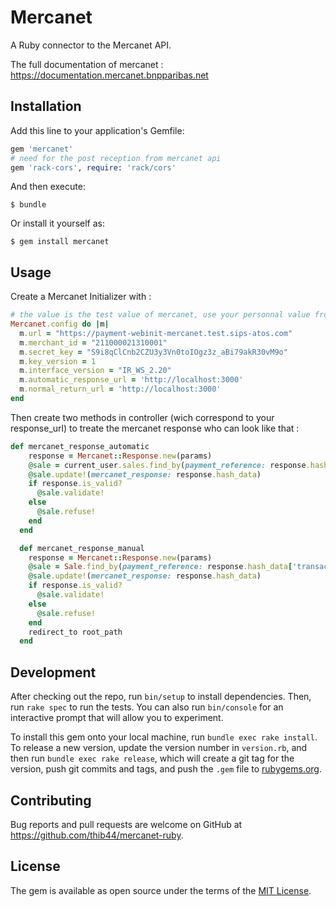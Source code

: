 # Mercanet

A Ruby connector to the Mercanet API.

The full documentation of mercanet : https://documentation.mercanet.bnpparibas.net
## Installation

Add this line to your application's Gemfile:

```ruby
gem 'mercanet'
# need for the post reception from mercanet api
gem 'rack-cors', require: 'rack/cors'
```

And then execute:

    $ bundle

Or install it yourself as:

    $ gem install mercanet

## Usage
Create a Mercanet Initializer with :
```ruby
# the value is the test value of mercanet, use your personnal value from mercanet and use rails credentials
Mercanet.config do |m|
  m.url = "https://payment-webinit-mercanet.test.sips-atos.com"
  m.merchant_id = "211000021310001"
  m.secret_key = "S9i8qClCnb2CZU3y3Vn0toIOgz3z_aBi79akR30vM9o"
  m.key_version = 1
  m.interface_version = "IR_WS_2.20"
  m.automatic_response_url = 'http://localhost:3000'
  m.normal_return_url = 'http://localhost:3000'
end
```

Then create two methods in controller (wich correspond to your response_url) to treate the mercanet response who can look like that :
```ruby
def mercanet_response_automatic
    response = Mercanet::Response.new(params)
    @sale = current_user.sales.find_by(payment_reference: response.hash_data['transaction_reference'])
    @sale.update!(mercanet_response: response.hash_data)
    if response.is_valid?
      @sale.validate!
    else
      @sale.refuse!
    end
  end

  def mercanet_response_manual
    response = Mercanet::Response.new(params)
    @sale = Sale.find_by(payment_reference: response.hash_data['transaction_reference'])
    @sale.update!(mercanet_response: response.hash_data)
    if response.is_valid?
      @sale.validate!
    else
      @sale.refuse!
    end
    redirect_to root_path
  end
```


## Development

After checking out the repo, run `bin/setup` to install dependencies. Then, run `rake spec` to run the tests. You can also run `bin/console` for an interactive prompt that will allow you to experiment.

To install this gem onto your local machine, run `bundle exec rake install`. To release a new version, update the version number in `version.rb`, and then run `bundle exec rake release`, which will create a git tag for the version, push git commits and tags, and push the `.gem` file to [rubygems.org](https://rubygems.org).

## Contributing

Bug reports and pull requests are welcome on GitHub at https://github.com/thib44/mercanet-ruby.

## License

The gem is available as open source under the terms of the [MIT License](https://opensource.org/licenses/MIT).
